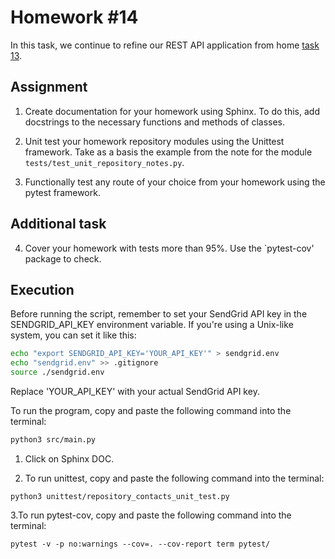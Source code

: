 # Homework #14

In this task, we continue to refine our REST API application from home [task 13](https://github.com/Goit-Home-Works/Py_WEB_13).

## Assignment

1. Create documentation for your homework using Sphinx. To do this, add docstrings to the necessary functions and methods of classes.

2. Unit test your homework repository modules using the Unittest framework. Take as a basis the example from the note for the module `tests/test_unit_repository_notes.py`.

3. Functionally test any route of your choice from your homework using the pytest framework.

## Additional task

4. Cover your homework with tests more than 95%. Use the `pytest-cov' package to check.
   

## Execution
Before running the script, remember to set your SendGrid API key in the SENDGRID_API_KEY environment variable. If you're using a Unix-like system, you can set it like this:

```bash
echo "export SENDGRID_API_KEY='YOUR_API_KEY'" > sendgrid.env
echo "sendgrid.env" >> .gitignore
source ./sendgrid.env
```
Replace 'YOUR_API_KEY' with your actual SendGrid API key.

To run the program, copy and paste the following command into the terminal:

```bash
python3 src/main.py
```
1. Click on Sphinx DOC.

2. To run unittest, copy and paste the following command into the terminal:
```
python3 unittest/repository_contacts_unit_test.py
```

3.To run pytest-cov, copy and paste the following command into the terminal:


```
pytest -v -p no:warnings --cov=. --cov-report term pytest/
```
